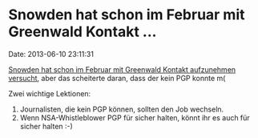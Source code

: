 Snowden hat schon im Februar mit Greenwald Kontakt \...
=======================================================

Date: 2013-06-10 23:11:31

[Snowden hat schon im Februar mit Greenwald Kontakt aufzunehmen
versucht](https://secure.huffingtonpost.com/2013/06/10/edward-snowden-glenn-greenwald_n_3416978.html),
aber das scheiterte daran, dass der kein PGP konnte m(

Zwei wichtige Lektionen:

1.  Journalisten, die kein PGP können, sollten den Job wechseln.
2.  Wenn NSA-Whistleblower PGP für sicher halten, könnt ihr es auch für
    sicher halten :-)
